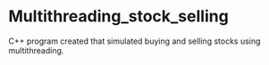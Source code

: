 # Multithreading_stock_selling

C++ program created that simulated buying and selling stocks using multithreading.
